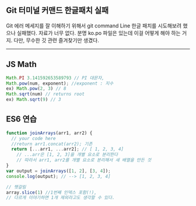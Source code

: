 ## Git 터미널 커맨드 한글패치 실패

Git 에러 메세지를 잘 이해하기 위해서  git command Line 한글 패치를 시도해보려 했으나 실패했다. 자료가 너무 없다. 분명 ko.po 파일은 있는데 이걸 어떻게 해야 하는 거지. 다만, 무수한 깃 관련 즐겨찾기만 생겼다.

---

## JS Math

```javascript
Math.PI 3.141592653589793 // PI 대문자, 
Math.pow(num, exponent); //exponent : 지수
ex) Math.pow(2, 3) // 8
Math.sqrt(num) // returns root
ex) Math.sqrt(9) // 3

```

## ES6 연습

```javascript
function joinArrays(arr1, arr2) {
  // your code here
  //return arr1.concat(arr2); 기존
  return [...arr1, ...arr2]; // [ 1, 2, 3, 4]
    // ...arr은 [1, 2, 3]을 개별 요소로 분리한다
    // 따라서 arr1, arr2를 개별 요소로 분리해서 새 배열을 만든 것
}
var output = joinArrays([1, 2], [3, 4]);
console.log(output); // --> [1, 2, 3, 4]
```

``` javascript
// 헷갈림
array.slice(1) //1번째 인덱스 포함(!), 
// 다르게 이야기하면 1개 제외라고도 생각할 수 있다.

```



